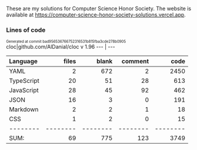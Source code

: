 <!-- This file is generated from README.tmpl.md -->
These are my solutions for Computer Science Honor Society.
The website is available at https://computer-science-honor-society-solutions.vercel.app.

### Lines of code
<sup><sub>Generated at commit bad956536766752316531b815fba3cde278b0905</sub></sup>
cloc|github.com/AlDanial/cloc v 1.96
--- | ---

Language|files|blank|comment|code
:-------|-------:|-------:|-------:|-------:
YAML|2|672|2|2450
TypeScript|20|51|28|613
JavaScript|28|45|92|462
JSON|16|3|0|191
Markdown|2|2|1|18
CSS|1|2|0|15
--------|--------|--------|--------|--------
SUM:|69|775|123|3749
